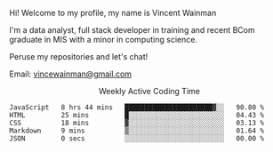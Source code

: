 Hi! Welcome to my profile, my name is Vincent Wainman

I'm a data analyst, full stack developer in training and recent BCom graduate in MIS with a minor in computing science. 

Peruse my repositories and let's chat!

Email: vincewainman@gmail.com

<p align="center"> Weekly Active Coding Time </p>
<!--START_SECTION:waka-->

```text
JavaScript   8 hrs 44 mins   ██████████████████████▓░░   90.80 %
HTML         25 mins         █░░░░░░░░░░░░░░░░░░░░░░░░   04.43 %
CSS          18 mins         ▓░░░░░░░░░░░░░░░░░░░░░░░░   03.13 %
Markdown     9 mins          ▒░░░░░░░░░░░░░░░░░░░░░░░░   01.64 %
JSON         0 secs          ░░░░░░░░░░░░░░░░░░░░░░░░░   00.00 %
```

<!--END_SECTION:waka-->
